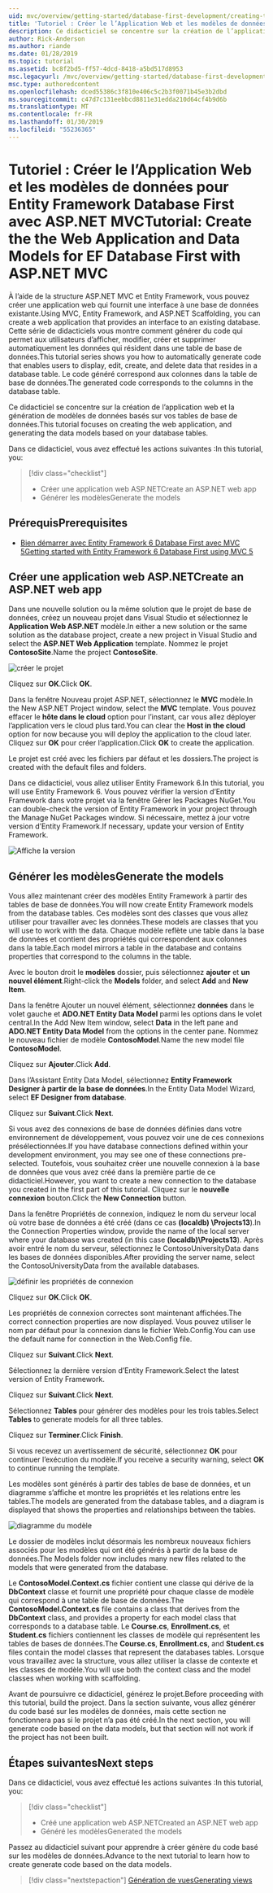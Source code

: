 ```yaml
---
uid: mvc/overview/getting-started/database-first-development/creating-the-web-application
title: 'Tutoriel : Créer le l’Application Web et les modèles de données pour Entity Framework Database First avec ASP.NET MVC'
description: Ce didacticiel se concentre sur la création de l’application web et la génération de modèles de données basés sur vos tables de base de données.
author: Rick-Anderson
ms.author: riande
ms.date: 01/28/2019
ms.topic: tutorial
ms.assetid: bc8f2bd5-ff57-4dcd-8418-a5bd517d8953
msc.legacyurl: /mvc/overview/getting-started/database-first-development/creating-the-web-application
msc.type: authoredcontent
ms.openlocfilehash: dced55386c3f810e406c5c2b3f0071b45e3b2dbd
ms.sourcegitcommit: c47d7c131eebbcd8811e31edda210d64cf4b9d6b
ms.translationtype: MT
ms.contentlocale: fr-FR
ms.lasthandoff: 01/30/2019
ms.locfileid: "55236365"
---
```

# <a name="tutorial-create-the-the-web-application-and-data-models-for-ef-database-first-with-aspnet-mvc"></a><span data-ttu-id="790fc-103">Tutoriel : Créer le l’Application Web et les modèles de données pour Entity Framework Database First avec ASP.NET MVC</span><span class="sxs-lookup"><span data-stu-id="790fc-103">Tutorial: Create the the Web Application and Data Models for EF Database First with ASP.NET MVC</span></span>

 <span data-ttu-id="790fc-104">À l’aide de la structure ASP.NET MVC et Entity Framework, vous pouvez créer une application web qui fournit une interface à une base de données existante.</span><span class="sxs-lookup"><span data-stu-id="790fc-104">Using MVC, Entity Framework, and ASP.NET Scaffolding, you can create a web application that provides an interface to an existing database.</span></span> <span data-ttu-id="790fc-105">Cette série de didacticiels vous montre comment générer du code qui permet aux utilisateurs d’afficher, modifier, créer et supprimer automatiquement les données qui résident dans une table de base de données.</span><span class="sxs-lookup"><span data-stu-id="790fc-105">This tutorial series shows you how to automatically generate code that enables users to display, edit, create, and delete data that resides in a database table.</span></span> <span data-ttu-id="790fc-106">Le code généré correspond aux colonnes dans la table de base de données.</span><span class="sxs-lookup"><span data-stu-id="790fc-106">The generated code corresponds to the columns in the database table.</span></span>

<span data-ttu-id="790fc-107">Ce didacticiel se concentre sur la création de l’application web et la génération de modèles de données basés sur vos tables de base de données.</span><span class="sxs-lookup"><span data-stu-id="790fc-107">This tutorial focuses on creating the web application, and generating the data models based on your database tables.</span></span>

<span data-ttu-id="790fc-108">Dans ce didacticiel, vous avez effectué les actions suivantes :</span><span class="sxs-lookup"><span data-stu-id="790fc-108">In this tutorial, you:</span></span>

> [!div class="checklist"]
> * <span data-ttu-id="790fc-109">Créer une application web ASP.NET</span><span class="sxs-lookup"><span data-stu-id="790fc-109">Create an ASP.NET web app</span></span>
> * <span data-ttu-id="790fc-110">Générer les modèles</span><span class="sxs-lookup"><span data-stu-id="790fc-110">Generate the models</span></span>

## <a name="prerequisites"></a><span data-ttu-id="790fc-111">Prérequis</span><span class="sxs-lookup"><span data-stu-id="790fc-111">Prerequisites</span></span>

* [<span data-ttu-id="790fc-112">Bien démarrer avec Entity Framework 6 Database First avec MVC 5</span><span class="sxs-lookup"><span data-stu-id="790fc-112">Getting started with Entity Framework 6 Database First using MVC 5</span></span>](setting-up-database.md)

## <a name="create-an-aspnet-web-app"></a><span data-ttu-id="790fc-113">Créer une application web ASP.NET</span><span class="sxs-lookup"><span data-stu-id="790fc-113">Create an ASP.NET web app</span></span>

<span data-ttu-id="790fc-114">Dans une nouvelle solution ou la même solution que le projet de base de données, créez un nouveau projet dans Visual Studio et sélectionnez le **Application Web ASP.NET** modèle.</span><span class="sxs-lookup"><span data-stu-id="790fc-114">In either a new solution or the same solution as the database project, create a new project in Visual Studio and select the **ASP.NET Web Application** template.</span></span> <span data-ttu-id="790fc-115">Nommez le projet **ContosoSite**.</span><span class="sxs-lookup"><span data-stu-id="790fc-115">Name the project **ContosoSite**.</span></span>

![créer le projet](creating-the-web-application/_static/image1.png)

<span data-ttu-id="790fc-117">Cliquez sur **OK**.</span><span class="sxs-lookup"><span data-stu-id="790fc-117">Click **OK**.</span></span>

<span data-ttu-id="790fc-118">Dans la fenêtre Nouveau projet ASP.NET, sélectionnez le **MVC** modèle.</span><span class="sxs-lookup"><span data-stu-id="790fc-118">In the New ASP.NET Project window, select the **MVC** template.</span></span> <span data-ttu-id="790fc-119">Vous pouvez effacer le **hôte dans le cloud** option pour l’instant, car vous allez déployer l’application vers le cloud plus tard.</span><span class="sxs-lookup"><span data-stu-id="790fc-119">You can clear the **Host in the cloud** option for now because you will deploy the application to the cloud later.</span></span> <span data-ttu-id="790fc-120">Cliquez sur **OK** pour créer l’application.</span><span class="sxs-lookup"><span data-stu-id="790fc-120">Click **OK** to create the application.</span></span>

<span data-ttu-id="790fc-121">Le projet est créé avec les fichiers par défaut et les dossiers.</span><span class="sxs-lookup"><span data-stu-id="790fc-121">The project is created with the default files and folders.</span></span>

<span data-ttu-id="790fc-122">Dans ce didacticiel, vous allez utiliser Entity Framework 6.</span><span class="sxs-lookup"><span data-stu-id="790fc-122">In this tutorial, you will use Entity Framework 6.</span></span> <span data-ttu-id="790fc-123">Vous pouvez vérifier la version d’Entity Framework dans votre projet via la fenêtre Gérer les Packages NuGet.</span><span class="sxs-lookup"><span data-stu-id="790fc-123">You can double-check the version of Entity Framework in your project through the Manage NuGet Packages window.</span></span> <span data-ttu-id="790fc-124">Si nécessaire, mettez à jour votre version d’Entity Framework.</span><span class="sxs-lookup"><span data-stu-id="790fc-124">If necessary, update your version of Entity Framework.</span></span>

![Affiche la version](creating-the-web-application/_static/image3.png)

## <a name="generate-the-models"></a><span data-ttu-id="790fc-126">Générer les modèles</span><span class="sxs-lookup"><span data-stu-id="790fc-126">Generate the models</span></span>

<span data-ttu-id="790fc-127">Vous allez maintenant créer des modèles Entity Framework à partir des tables de base de données.</span><span class="sxs-lookup"><span data-stu-id="790fc-127">You will now create Entity Framework models from the database tables.</span></span> <span data-ttu-id="790fc-128">Ces modèles sont des classes que vous allez utiliser pour travailler avec les données.</span><span class="sxs-lookup"><span data-stu-id="790fc-128">These models are classes that you will use to work with the data.</span></span> <span data-ttu-id="790fc-129">Chaque modèle reflète une table dans la base de données et contient des propriétés qui correspondent aux colonnes dans la table.</span><span class="sxs-lookup"><span data-stu-id="790fc-129">Each model mirrors a table in the database and contains properties that correspond to the columns in the table.</span></span>

<span data-ttu-id="790fc-130">Avec le bouton droit le **modèles** dossier, puis sélectionnez **ajouter** et **un nouvel élément**.</span><span class="sxs-lookup"><span data-stu-id="790fc-130">Right-click the **Models** folder, and select **Add** and **New Item**.</span></span>

<span data-ttu-id="790fc-131">Dans la fenêtre Ajouter un nouvel élément, sélectionnez **données** dans le volet gauche et **ADO.NET Entity Data Model** parmi les options dans le volet central.</span><span class="sxs-lookup"><span data-stu-id="790fc-131">In the Add New Item window, select **Data** in the left pane and **ADO.NET Entity Data Model** from the options in the center pane.</span></span> <span data-ttu-id="790fc-132">Nommez le nouveau fichier de modèle **ContosoModel**.</span><span class="sxs-lookup"><span data-stu-id="790fc-132">Name the new model file **ContosoModel**.</span></span>

<span data-ttu-id="790fc-133">Cliquez sur **Ajouter**.</span><span class="sxs-lookup"><span data-stu-id="790fc-133">Click **Add**.</span></span>

<span data-ttu-id="790fc-134">Dans l’Assistant Entity Data Model, sélectionnez **Entity Framework Designer à partir de la base de données**.</span><span class="sxs-lookup"><span data-stu-id="790fc-134">In the Entity Data Model Wizard, select **EF Designer from database**.</span></span>

<span data-ttu-id="790fc-135">Cliquez sur **Suivant**.</span><span class="sxs-lookup"><span data-stu-id="790fc-135">Click **Next**.</span></span>

<span data-ttu-id="790fc-136">Si vous avez des connexions de base de données définies dans votre environnement de développement, vous pouvez voir une de ces connexions présélectionnées.</span><span class="sxs-lookup"><span data-stu-id="790fc-136">If you have database connections defined within your development environment, you may see one of these connections pre-selected.</span></span> <span data-ttu-id="790fc-137">Toutefois, vous souhaitez créer une nouvelle connexion à la base de données que vous avez créé dans la première partie de ce didacticiel.</span><span class="sxs-lookup"><span data-stu-id="790fc-137">However, you want to create a new connection to the database you created in the first part of this tutorial.</span></span> <span data-ttu-id="790fc-138">Cliquez sur le **nouvelle connexion** bouton.</span><span class="sxs-lookup"><span data-stu-id="790fc-138">Click the **New Connection** button.</span></span>

<span data-ttu-id="790fc-139">Dans la fenêtre Propriétés de connexion, indiquez le nom du serveur local où votre base de données a été créé (dans ce cas **(localdb) \Projects13**).</span><span class="sxs-lookup"><span data-stu-id="790fc-139">In the Connection Properties window, provide the name of the local server where your database was created (in this case **(localdb)\Projects13**).</span></span> <span data-ttu-id="790fc-140">Après avoir entré le nom du serveur, sélectionnez le ContosoUniversityData dans les bases de données disponibles.</span><span class="sxs-lookup"><span data-stu-id="790fc-140">After providing the server name, select the ContosoUniversityData from the available databases.</span></span>

![définir les propriétés de connexion](creating-the-web-application/_static/image8.png)

<span data-ttu-id="790fc-142">Cliquez sur **OK**.</span><span class="sxs-lookup"><span data-stu-id="790fc-142">Click **OK**.</span></span>

<span data-ttu-id="790fc-143">Les propriétés de connexion correctes sont maintenant affichées.</span><span class="sxs-lookup"><span data-stu-id="790fc-143">The correct connection properties are now displayed.</span></span> <span data-ttu-id="790fc-144">Vous pouvez utiliser le nom par défaut pour la connexion dans le fichier Web.Config.</span><span class="sxs-lookup"><span data-stu-id="790fc-144">You can use the default name for connection in the Web.Config file.</span></span>

<span data-ttu-id="790fc-145">Cliquez sur **Suivant**.</span><span class="sxs-lookup"><span data-stu-id="790fc-145">Click **Next**.</span></span>

<span data-ttu-id="790fc-146">Sélectionnez la dernière version d’Entity Framework.</span><span class="sxs-lookup"><span data-stu-id="790fc-146">Select the latest version of Entity Framework.</span></span>

<span data-ttu-id="790fc-147">Cliquez sur **Suivant**.</span><span class="sxs-lookup"><span data-stu-id="790fc-147">Click **Next**.</span></span>

<span data-ttu-id="790fc-148">Sélectionnez **Tables** pour générer des modèles pour les trois tables.</span><span class="sxs-lookup"><span data-stu-id="790fc-148">Select **Tables** to generate models for all three tables.</span></span>

<span data-ttu-id="790fc-149">Cliquez sur **Terminer**.</span><span class="sxs-lookup"><span data-stu-id="790fc-149">Click **Finish**.</span></span>

<span data-ttu-id="790fc-150">Si vous recevez un avertissement de sécurité, sélectionnez **OK** pour continuer l’exécution du modèle.</span><span class="sxs-lookup"><span data-stu-id="790fc-150">If you receive a security warning, select **OK** to continue running the template.</span></span>

<span data-ttu-id="790fc-151">Les modèles sont générés à partir des tables de base de données, et un diagramme s’affiche et montre les propriétés et les relations entre les tables.</span><span class="sxs-lookup"><span data-stu-id="790fc-151">The models are generated from the database tables, and a diagram is displayed that shows the properties and relationships between the tables.</span></span>

![diagramme du modèle](creating-the-web-application/_static/image11.png)

<span data-ttu-id="790fc-153">Le dossier de modèles inclut désormais les nombreux nouveaux fichiers associés pour les modèles qui ont été générés à partir de la base de données.</span><span class="sxs-lookup"><span data-stu-id="790fc-153">The Models folder now includes many new files related to the models that were generated from the database.</span></span>

<span data-ttu-id="790fc-154">Le **ContosoModel.Context.cs** fichier contient une classe qui dérive de la **DbContext** classe et fournit une propriété pour chaque classe de modèle qui correspond à une table de base de données.</span><span class="sxs-lookup"><span data-stu-id="790fc-154">The **ContosoModel.Context.cs** file contains a class that derives from the **DbContext** class, and provides a property for each model class that corresponds to a database table.</span></span> <span data-ttu-id="790fc-155">Le **Course.cs**, **Enrollment.cs**, et **Student.cs** fichiers contiennent les classes de modèle qui représentent les tables de bases de données.</span><span class="sxs-lookup"><span data-stu-id="790fc-155">The **Course.cs**, **Enrollment.cs**, and **Student.cs** files contain the model classes that represent the databases tables.</span></span> <span data-ttu-id="790fc-156">Lorsque vous travaillez avec la structure, vous allez utiliser la classe de contexte et les classes de modèle.</span><span class="sxs-lookup"><span data-stu-id="790fc-156">You will use both the context class and the model classes when working with scaffolding.</span></span>

<span data-ttu-id="790fc-157">Avant de poursuivre ce didacticiel, générez le projet.</span><span class="sxs-lookup"><span data-stu-id="790fc-157">Before proceeding with this tutorial, build the project.</span></span> <span data-ttu-id="790fc-158">Dans la section suivante, vous allez générer du code basé sur les modèles de données, mais cette section ne fonctionnera pas si le projet n’a pas été créé.</span><span class="sxs-lookup"><span data-stu-id="790fc-158">In the next section, you will generate code based on the data models, but that section will not work if the project has not been built.</span></span>

## <a name="next-steps"></a><span data-ttu-id="790fc-159">Étapes suivantes</span><span class="sxs-lookup"><span data-stu-id="790fc-159">Next steps</span></span>

<span data-ttu-id="790fc-160">Dans ce didacticiel, vous avez effectué les actions suivantes :</span><span class="sxs-lookup"><span data-stu-id="790fc-160">In this tutorial, you:</span></span>

> [!div class="checklist"]
> * <span data-ttu-id="790fc-161">Créé une application web ASP.NET</span><span class="sxs-lookup"><span data-stu-id="790fc-161">Created an ASP.NET web app</span></span>
> * <span data-ttu-id="790fc-162">Généré les modèles</span><span class="sxs-lookup"><span data-stu-id="790fc-162">Generated the models</span></span>

<span data-ttu-id="790fc-163">Passez au didacticiel suivant pour apprendre à créer génère du code basé sur les modèles de données.</span><span class="sxs-lookup"><span data-stu-id="790fc-163">Advance to the next tutorial to learn how to create generate code based on the data models.</span></span>
> [!div class="nextstepaction"]
> [<span data-ttu-id="790fc-164">Génération de vues</span><span class="sxs-lookup"><span data-stu-id="790fc-164">Generating views</span></span>](generating-views.md)